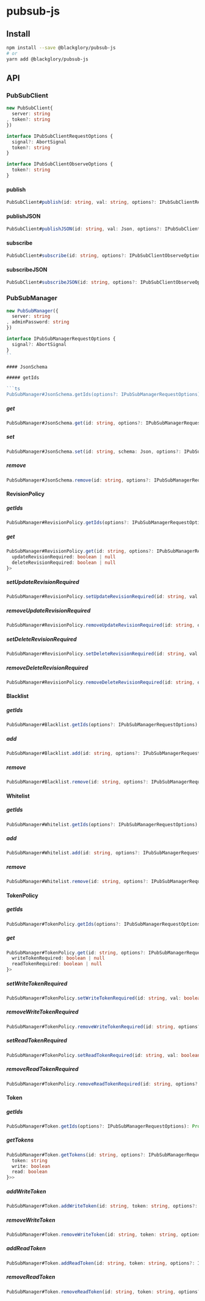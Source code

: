 # pubsub-js

## Install

```sh
npm install --save @blackglory/pubsub-js
# or
yarn add @blackglory/pubsub-js
```

## API

### PubSubClient

```ts
new PubSubClient{
  server: string
, token?: string
})
```

```ts
interface IPubSubClientRequestOptions {
  signal?: AbortSignal
  token?: string
}
```

```ts
interface IPubSubClientObserveOptions {
  token?: string
}
```

#### publish

```ts
PubSubClient#publish(id: string, val: string, options?: IPubSubClientRequestOptions): Promise<void>
```

#### publishJSON

```ts
PubSubClient#publishJSON(id: string, val: Json, options?: IPubSubClientRequestOptions): Promise<void>
```

#### subscribe

```ts
PubSubClient#subscribe(id: string, options?: IPubSubClientObserveOptions): Observable<string>
```

#### subscribeJSON

```ts
PubSubClient#subscribeJSON(id: string, options?: IPubSubClientObserveOptions): Observable<Json>
```

### PubSubManager

```ts
new PubSubManager({
  server: string
, adminPassword: string
})
```

```ts
interface IPubSubManagerRequestOptions {
  signal?: AbortSignal
}
``

#### JsonSchema

##### getIds

```ts
PubSubManager#JsonSchema.getIds(options?: IPubSubManagerRequestOptions): Promise<string[]>
```

##### get

```ts
PubSubManager#JsonSchema.get(id: string, options?: IPubSubManagerRequestOptions): Promise<Json>
```

##### set

```ts
PubSubManager#JsonSchema.set(id: string, schema: Json, options?: IPubSubManagerRequestOptions): Promise<void>
```

##### remove

```ts
PubSubManager#JsonSchema.remove(id: string, options?: IPubSubManagerRequestOptions): Promise<void>
```

#### RevisionPolicy

##### getIds

```ts
PubSubManager#RevisionPolicy.getIds(options?: IPubSubManagerRequestOptions): Promise<string[]>
```

##### get

```ts
PubSubManager#RevisionPolicy.get(id: string, options?: IPubSubManagerRequestOptions): Promise<{
  updateRevisionRequired: boolean | null
  deleteRevisionRequired: boolean | null
}>
```

##### setUpdateRevisionRequired

```ts
PubSubManager#RevisionPolicy.setUpdateRevisionRequired(id: string, val: boolean, options?: IPubSubManagerRequestOptions): Promise<void>
```

##### removeUpdateRevisionRequired

```ts
PubSubManager#RevisionPolicy.removeUpdateRevisionRequired(id: string, options?: IPubSubManagerRequestOptions): Promise<void>
```

##### setDeleteRevisionRequired

```ts
PubSubManager#RevisionPolicy.setDeleteRevisionRequired(id: string, val: boolean, options?: IPubSubManagerRequestOptions): Promise<void>
```

##### removeDeleteRevisionRequired

```ts
PubSubManager#RevisionPolicy.removeDeleteRevisionRequired(id: string, options?: IPubSubManagerRequestOptions): Promise<void>
```

#### Blacklist

##### getIds

```ts
PubSubManager#Blacklist.getIds(options?: IPubSubManagerRequestOptions): Promise<string[]>
```

##### add

```ts
PubSubManager#Blacklist.add(id: string, options?: IPubSubManagerRequestOptions): Promise<void>
```

##### remove

```ts
PubSubManager#Blacklist.remove(id: string, options?: IPubSubManagerRequestOptions): Promise<void>
```

#### Whitelist

##### getIds

```ts
PubSubManager#Whitelist.getIds(options?: IPubSubManagerRequestOptions): Promise<string[]>
```

##### add

```ts
PubSubManager#Whitelist.add(id: string, options?: IPubSubManagerRequestOptions): Promise<void>
```

##### remove

```ts
PubSubManager#Whitelist.remove(id: string, options?: IPubSubManagerRequestOptions): Promise<void>
```

#### TokenPolicy

##### getIds

```ts
PubSubManager#TokenPolicy.getIds(options?: IPubSubManagerRequestOptions): Promise<string[]>
```

##### get

```ts
PubSubManager#TokenPolicy.get(id: string, options?: IPubSubManagerRequestOptions): Promise<{
  writeTokenRequired: boolean | null
  readTokenRequired: boolean | null
}>
```

##### setWriteTokenRequired

```ts
PubSubManager#TokenPolicy.setWriteTokenRequired(id: string, val: boolean, options?: IPubSubManagerRequestOptions): Promise<void>
```

##### removeWriteTokenRequired

```ts
PubSubManager#TokenPolicy.removeWriteTokenRequired(id: string, options?: IPubSubManagerRequestOptions): Promise<void>
```

##### setReadTokenRequired


```ts
PubSubManager#TokenPolicy.setReadTokenRequired(id: string, val: boolean, options?: IPubSubManagerRequestOptions): Promise<void>
```

##### removeReadTokenRequired

```ts
PubSubManager#TokenPolicy.removeReadTokenRequired(id: string, options?: IPubSubManagerRequestOptions): Promise<void>
```

#### Token

##### getIds

```ts
PubSubManager#Token.getIds(options?: IPubSubManagerRequestOptions): Promise<string[]>
```

##### getTokens

```ts
PubSubManager#Token.getTokens(id: string, options?: IPubSubManagerRequestOptions): Promise<Array<{
  token: string
  write: boolean
  read: boolean
}>>
```

##### addWriteToken

```ts
PubSubManager#Token.addWriteToken(id: string, token: string, options?: IPubSubManagerRequestOptions): Promise<void>
```

##### removeWriteToken

```ts
PubSubManager#Token.removeWriteToken(id: string, token: string, options?: IPubSubManagerRequestOptions): Promise<void>
```

##### addReadToken

```ts
PubSubManager#Token.addReadToken(id: string, token: string, options?: IPubSubManagerRequestOptions): Promise<void>
```

##### removeReadToken

```ts
PubSubManager#Token.removeReadToken(id: string, token: string, options?: IPubSubManagerRequestOptions): Promise<void>
```
